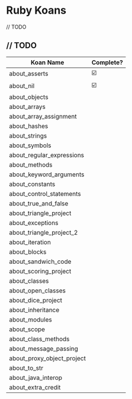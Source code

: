 # Ruby Koans

// TODO

## // TODO  

| Koan Name | Complete? |
| -------- | ---------- |
| about_asserts | ☑️ |
| about_nil | ☑️ |
| about_objects | |
| about_arrays | |
| about_array_assignment | |
| about_hashes | |
| about_strings | |
| about_symbols | |
| about_regular_expressions | |
| about_methods | |
| about_keyword_arguments | |
| about_constants | |
| about_control_statements | |
| about_true_and_false | |
| about_triangle_project | |
| about_exceptions | |
| about_triangle_project_2 | |
| about_iteration | |
| about_blocks | |
| about_sandwich_code | |
| about_scoring_project | |
| about_classes | |
| about_open_classes | |
| about_dice_project | |
| about_inheritance | |
| about_modules | |
| about_scope | |
| about_class_methods | |
| about_message_passing | |
| about_proxy_object_project | |
| about_to_str | |
| about_java_interop | |
| about_extra_credit | |
